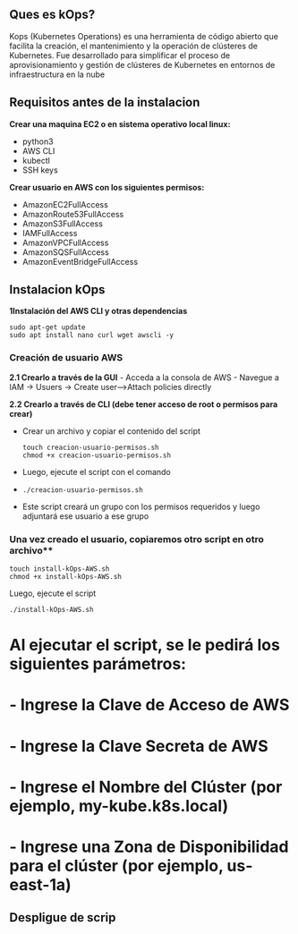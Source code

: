 ## Ques es kOps?

Kops (Kubernetes Operations) es una herramienta de código abierto que facilita la creación, el mantenimiento y la operación de clústeres de Kubernetes. Fue desarrollado para simplificar el proceso de aprovisionamiento y gestión de clústeres de Kubernetes en entornos de infraestructura en la nube

## Requisitos antes de la instalacion

**Crear una maquina EC2 o en sistema operativo local linux:**
  - python3
  - AWS CLI
  - kubectl
  - SSH keys

**Crear usuario en AWS con los siguientes permisos:**
  - AmazonEC2FullAccess
  - AmazonRoute53FullAccess
  - AmazonS3FullAccess
  - IAMFullAccess
  - AmazonVPCFullAccess
  - AmazonSQSFullAccess
  - AmazonEventBridgeFullAccess

## Instalacion kOps

**1Instalación del AWS CLI y otras dependencias**
```
sudo apt-get update
sudo apt install nano curl wget awscli -y
```
### Creación de usuario AWS
 **2.1 Crearlo a través de la GUI**
    - Acceda a la consola de AWS
    - Navegue a IAM -> Usuers -> Create user-->Attach policies directly

 **2.2 Crearlo a través de CLI (debe tener acceso de root o permisos para crear)**
   - Crear un archivo y copiar el contenido del script
     ```
     touch creacion-usuario-permisos.sh
     chmod +x creacion-usuario-permisos.sh
     ```
   - Luego, ejecute el script con el comando
   - ```
     ./creacion-usuario-permisos.sh
     ```
   - Este script creará un grupo con los permisos requeridos y luego adjuntará ese usuario a ese grupo

### Una vez creado el usuario, copiaremos otro script en otro archivo**
```
touch install-kOps-AWS.sh
chmod +x install-kOps-AWS.sh
```

Luego, ejecute el script
```
./install-kOps-AWS.sh
```
# Al ejecutar el script, se le pedirá los siguientes parámetros:
# - Ingrese la Clave de Acceso de AWS
# - Ingrese la Clave Secreta de AWS
# - Ingrese el Nombre del Clúster (por ejemplo, my-kube.k8s.local)
# - Ingrese una Zona de Disponibilidad para el clúster (por ejemplo, us-east-1a)

## Despligue de scrip
